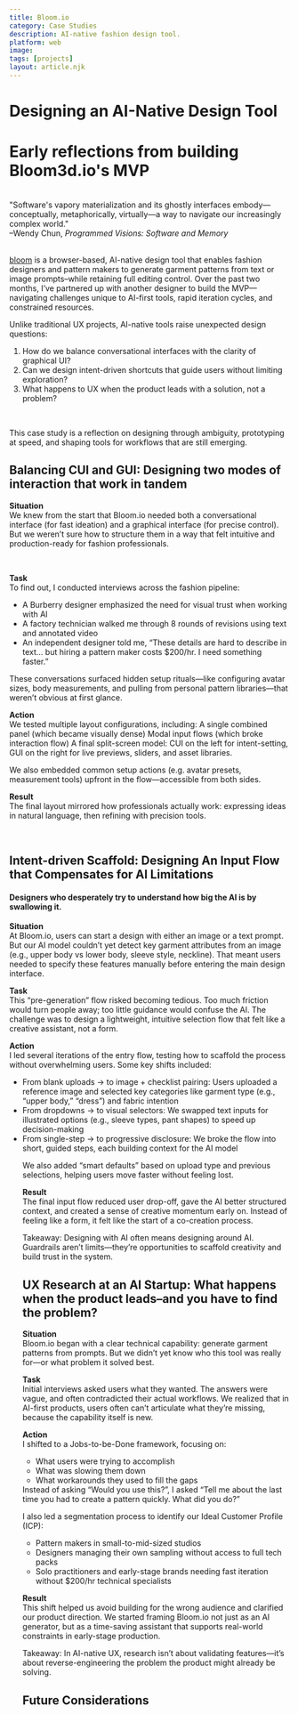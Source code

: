 ```yaml
---
title: Bloom.io
category: Case Studies
description: AI-native fashion design tool.
platform: web
image: 
tags: [projects]
layout: article.njk
---
```


# Designing an AI-Native Design Tool
# Early reflections from building Bloom3d.io's MVP
<br>

<div class="quote">
    "Software's vapory materialization and its ghostly interfaces embody— conceptually, metaphorically, virtually—a way to navigate our increasingly complex world." <br>
    –Wendy Chun, <i>Programmed Visions: Software and Memory</i>
</div>

<br>

[bloom](https://bloom3d.io/) is a browser-based, AI-native design tool that enables fashion designers and pattern makers to generate garment patterns from text or image prompts–while retaining full editing control. Over the past two months, I’ve partnered up with another designer to build the MVP—navigating challenges unique to AI-first tools, rapid iteration cycles, and constrained resources.

Unlike traditional UX projects, AI-native tools raise unexpected design questions:
<ol>
    <li> How do we balance conversational interfaces with the clarity of graphical UI?
    <li> Can we design intent-driven shortcuts that guide users without limiting exploration?
    <li> What happens to UX when the product leads with a solution, not a problem?
</ol>
<br>

This case study is a reflection on designing through ambiguity, prototyping at speed, and shaping tools for workflows that are still emerging.

## Balancing CUI and GUI: Designing two modes of interaction that work in tandem

**Situation**
<br>
We knew from the start that Bloom.io needed both a conversational interface (for fast ideation) and a graphical interface (for precise control). But we weren’t sure how to structure them in a way that felt intuitive and production-ready for fashion professionals.

<br>

**Task**
<br>
To find out, I conducted interviews across the fashion pipeline:
<ul>
    <li>A Burberry designer emphasized the need for visual trust when working with AI
    <li>A factory technician walked me through 8 rounds of revisions using text and annotated video
    <li>An independent designer told me, “These details are hard to describe in text… but hiring a pattern maker costs $200/hr. I need something faster.”
</ul>

These conversations surfaced hidden setup rituals—like configuring avatar sizes, body measurements, and pulling from personal pattern libraries—that weren’t obvious at first glance.

**Action**
<br>
We tested multiple layout configurations, including:
A single combined panel (which became visually dense)
Modal input flows (which broke interaction flow)
A final split-screen model: CUI on the left for intent-setting, GUI on the right for live previews, sliders, and asset libraries.

We also embedded common setup actions (e.g. avatar presets, measurement tools) upfront in the flow—accessible from both sides.

**Result**
<br>
The final layout mirrored how professionals actually work: expressing ideas in natural language, then refining with precision tools. 

<br>

## Intent-driven Scaffold: Designing An Input Flow that Compensates for AI Limitations

####  Designers who desperately try to understand how big the AI is by swallowing it.

**Situation**
<br>
At Bloom.io, users can start a design with either an image or a text prompt. But our AI model couldn’t yet detect key garment attributes from an image (e.g., upper body vs lower body, sleeve style, neckline). That meant users needed to specify these features manually before entering the main design interface.

**Task**
<br>
This “pre-generation” flow risked becoming tedious. Too much friction would turn people away; too little guidance would confuse the AI. The challenge was to design a lightweight, intuitive selection flow that felt like a creative assistant, not a form.

**Action**
<br>
I led several iterations of the entry flow, testing how to scaffold the process without overwhelming users. Some key shifts included:
<ul>
    <li>From blank uploads → to image + checklist pairing: Users uploaded a reference image and selected key categories like garment type (e.g., “upper body,” “dress”) and fabric intention
    <li>From dropdowns → to visual selectors: We swapped text inputs for illustrated options (e.g., sleeve types, pant shapes) to speed up decision-making
    <li>From single-step → to progressive disclosure: We broke the flow into short, guided steps, each building context for the AI model

We also added “smart defaults” based on upload type and previous selections, helping users move faster without feeling lost.


**Result**
<br>
The final input flow reduced user drop-off, gave the AI better structured context, and created a sense of creative momentum early on. Instead of feeling like a form, it felt like the start of a co-creation process.

Takeaway: Designing with AI often means designing around AI. Guardrails aren’t limits—they’re opportunities to scaffold creativity and build trust in the system.


## UX Research at an AI Startup: What happens when the product leads–and you have to find the problem?

**Situation**
<br>
Bloom.io began with a clear technical capability: generate garment patterns from prompts. But we didn’t yet know who this tool was really for—or what problem it solved best.

**Task**
<br>
Initial interviews asked users what they wanted. The answers were vague, and often contradicted their actual workflows. We realized that in AI-first products, users often can’t articulate what they’re missing, because the capability itself is new.

**Action**
<br>
I shifted to a Jobs-to-be-Done framework, focusing on:
<ul>
    <li>What users were trying to accomplish
    <li>What was slowing them down
    <li>What workarounds they used to fill the gaps
</ul>
Instead of asking “Would you use this?”, I asked “Tell me about the last time you had to create a pattern quickly. What did you do?”

I also led a segmentation process to identify our Ideal Customer Profile (ICP):
<ul>
    <li>Pattern makers in small-to-mid-sized studios
    <li>Designers managing their own sampling without access to full tech packs
    <li>Solo practitioners and early-stage brands needing fast iteration without $200/hr technical specialists
</ul>

**Result**
<br>
This shift helped us avoid building for the wrong audience and clarified our product direction. We started framing Bloom.io not just as an AI generator, but as a time-saving assistant that supports real-world constraints in early-stage production.

Takeaway: In AI-native UX, research isn’t about validating features—it’s about reverse-engineering the problem the product might already be solving.


## Future Considerations